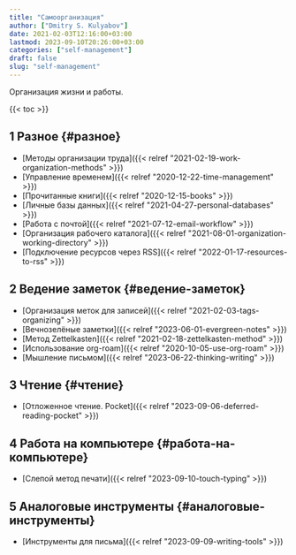 ```yaml
---
title: "Самоорганизация"
author: ["Dmitry S. Kulyabov"]
date: 2021-02-03T12:16:00+03:00
lastmod: 2023-09-10T20:26:00+03:00
categories: ["self-management"]
draft: false
slug: "self-management"
---
```


Организация жизни и работы.

<!--more-->

{{< toc >}}


## <span class="section-num">1</span> Разное {#разное}

-   [Методы организации труда]({{< relref "2021-02-19-work-organization-methods" >}})
-   [Управление временем]({{< relref "2020-12-22-time-management" >}})
-   [Прочитанные книги]({{< relref "2020-12-15-books" >}})
-   [Личные базы данных]({{< relref "2021-04-27-personal-databases" >}})
-   [Работа с почтой]({{< relref "2021-07-12-email-workflow" >}})
-   [Организация рабочего каталога]({{< relref "2021-08-01-organization-working-directory" >}})
-   [Подключение ресурсов через RSS]({{< relref "2022-01-17-resources-to-rss" >}})


## <span class="section-num">2</span> Ведение заметок {#ведение-заметок}

-   [Организация меток для записей]({{< relref "2021-02-03-tags-organizing" >}})
-   [Вечнозелёные заметки]({{< relref "2023-06-01-evergreen-notes" >}})
-   [Метод Zettelkasten]({{< relref "2021-02-18-zettelkasten-method" >}})
-   [Использование org-roam]({{< relref "2020-10-05-use-org-roam" >}})
-   [Мышление письмом]({{< relref "2023-06-22-thinking-writing" >}})


## <span class="section-num">3</span> Чтение {#чтение}

-   [Отложенное чтение. Pocket]({{< relref "2023-09-06-deferred-reading-pocket" >}})


## <span class="section-num">4</span> Работа на компьютере {#работа-на-компьютере}

-   [Слепой метод печати]({{< relref "2023-09-10-touch-typing" >}})


## <span class="section-num">5</span> Аналоговые инструменты {#аналоговые-инструменты}

-   [Инструменты для письма]({{< relref "2023-09-09-writing-tools" >}})
